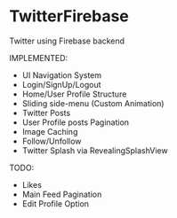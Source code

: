 # TwitterFirebase
Twitter using Firebase backend

IMPLEMENTED:
- UI Navigation System
- Login/SignUp/Logout
- Home/User Profile Structure
- Sliding side-menu (Custom Animation)
- Twitter Posts
- User Profile posts Pagination
- Image Caching
- Follow/Unfollow
- Twitter Splash via RevealingSplashView


TODO:

- Likes
- Main Feed Pagination
- Edit Profile Option
